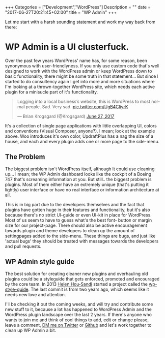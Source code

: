+++
Categories = ["Development","WordPress"]
Description = ""
date = "2017-06-27T20:21:45+02:00"
title = "WP Admin"
+++

Let me start with a harsh sounding statement and work my way back from there:

# WP Admin is a UI clusterfuck.

Over the past few years WordPress' name has, for some reason, been synonymous with user-friendlyness. If you only use custom code that's well designed to work with the WordPress admin or keep WordPress down to basic functionality, there might be some truth in that statement... But since I started to do consultency again I get into more and more situations where I'm looking at a thrown-together WordPress site, which needs each active plugin for a minisucle part of it's functionality. 

<blockquote class="twitter-tweet" data-lang="en"><p lang="en" dir="ltr">Logging into a local business’s website, this is WordPress to most normal people. Sad. Very sad. <a href="https://t.co/UgB4CIiyrK">pic.twitter.com/UgB4CIiyrK</a></p>&mdash; Brian Krogsgard (@Krogsgard) <a href="https://twitter.com/Krogsgard/status/879712712531619840">June 27, 2017</a></blockquote>
<script async src="//platform.twitter.com/widgets.js" charset="utf-8"></script>

It's a collection of single page applications with little overlapping UI, colors and conventions (Visual Composer, anyone?). I mean; look at the example above. Woo introduces it's own color, UpdraftPlus has a nag the size of a house, and each and every plugin adds one or more page to the side-menu. 
<br/>

## The Problem

The biggest problem isn't WordPress itself, although It could use cleaning up... I mean; the WP Admin dashboard looks like the cockpit of a Boeing 747 that's screaming information at you. But still.. the biggest problem is plugins. Most of them either have an extremely unique (that's putting it lightly) user interface or have no real interface or information architecture at all.

This is in big part due to the developers themselves and the fact that plugins have gotten huge in their features and functionality, but it's also because there's no strict UI-guide or even UI-kit in place for WordPress. Most of us seem to have to guess what's the best font- button or margin size for our project-page. There should also be active encouragement towards plugin and theme developers to clean up the amount of settingpages added to the side-menu. These things are bugs, and just like 'actual bugs' they should be treated with messages towards the developers and pull requests.
<br/>

## WP Admin style guide

The best solution for creating cleaner new plugins and overhauling old plugins could be a styleguide that gets enforced, promoted and encouraged by the core team. In 2013 [Helen Hou-Sandi](https://github.com/helen) started a project called the [wp-style-guide](https://github.com/helen/wp-style-guide). The last commit is from two years ago, which seems like it needs new love and attention. 

I'll be checking it out the coming weeks, and will try and contribute some new stuff to it, because a lot has happened to WordPress Admin and the WordPress plugin landscape over the last 2 years. If there's anyone who wants to join me and think of cool things to add, edit or change please, leave a comment, [DM me on Twitter](https://twitter.com/LucP) or [Github](https://github.com/lucprincen) and let's work together to clean up WP Admin a bit.
